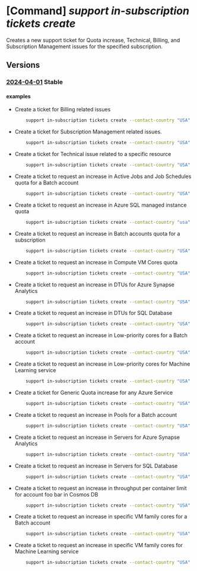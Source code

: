 # [Command] _support in-subscription tickets create_

Creates a new support ticket for Quota increase, Technical, Billing, and Subscription Management issues for the specified subscription.

## Versions

### [2024-04-01](/Resources/mgmt-plane/L3N1YnNjcmlwdGlvbnMve30vcHJvdmlkZXJzL21pY3Jvc29mdC5zdXBwb3J0L3N1cHBvcnR0aWNrZXRzL3t9/2024-04-01.xml) **Stable**

<!-- mgmt-plane /subscriptions/{}/providers/microsoft.support/supporttickets/{} 2024-04-01 -->

#### examples

- Create a ticket for Billing related issues
    ```bash
        support in-subscription tickets create --contact-country "USA" --contact-email "abc@contoso.com" --contact-first-name "Foo" --contact-language "en-us" --contact-last-name "Bar" --contact-method "email" --contact-timezone "Pacific Standard Time" --description "BillingTicketDescription" --advanced-diagnostic-consent "Yes" --problem-classification "/providers/Microsoft.Support/services/BillingServiceNameGuid/problemClassifications/BillingProblemClassificationNameGuid" --severity "minimal" --ticket-name "BillingTestTicketName" --title "BillingTicketTitle"
    ```

- Create a ticket for Subscription Management related issues.
    ```bash
        support in-subscription tickets create --contact-country "USA" --contact-email "abc@contoso.com" --contact-first-name "Foo" --contact-language "en-us" --contact-last-name "Bar" --contact-method "email" --contact-timezone "Pacific Standard Time" --description "SubMgmtTicketDescription" --advanced-diagnostic-consent "Yes" --problem-classification "/providers/Microsoft.Support/services/SubMgmtServiceNameGuid/problemClassifications/SubMgmtProblemClassificationNameGuid" --severity "minimal" --ticket-name "SubMgmtTestTicketName" --title "SubMgmtTicketTitle"
    ```

- Create a ticket for Technical issue related to a specific resource
    ```bash
        support in-subscription tickets create --contact-country "USA" --contact-email "abc@contoso.com" --contact-first-name "Foo" --contact-language "en-us" --contact-last-name "Bar" --contact-method "email" --contact-timezone "Pacific Standard Time" --contact-additional-emails "xyz@contoso.com" "devs@contoso.com"--description "TechnicalTicketDescription" --advanced-diagnostic-consent "Yes" --problem-classification "/providers/Microsoft.Support/services/TechnicalServiceNameGuid/problemClassifications/TechnicalProblemClassificationNameGuid" --severity "minimal" --ticket-name "TechnicalTestTicketName" --title "TechnicalTicketTitle" --technical-resource "/subscriptions/SubscriptionGuid/resourceGroups/RgName/providers/Microsoft.Compute/virtualMachines/RName" --secondary-consent "[{type:VirtualMachineMemoryDump,user-consent:No}]"
    ```

- Create a ticket to request an increase in Active Jobs and Job Schedules quota for a Batch account
    ```bash
        support in-subscription tickets create --contact-country "USA" --contact-email "abc@contoso.com" --contact-first-name "abc" --contact-language "en-us" --contact-last-name "xyz" --contact-method "email" --contact-timezone "Pacific Standard Time" --description "my description" --advanced-diagnostic-consent "Yes" --problem-classification "/providers/Microsoft.Support/services/quota_service_guid/problemClassifications/batch_problemClassification_guid" --severity "moderate" --ticket-name "BatchQuotaIncreaseRequest" --title "Request for Active Jobs and Job Schedules Quota Increase"
    ```

- Create a ticket to request an increase in Azure SQL managed instance quota
    ```bash
        support in-subscription tickets create --contact-country "usa" --contact-email "abc@contoso.com" --contact-first-name "abc" --contact-language "en-us" --contact-last-name "xyz" --contact-method "email" --contact-timezone "Pacific Standard Time" --description "my description" --advanced-diagnostic-consent "Yes" --problem-classification "/providers/Microsoft.Support/services/quota_service_guid/problemClassifications/sql_managedinstance_problemClassification_guid" --severity "moderate" --ticket-name "SQLMIQuotaIncreaseRequest" --title "Request for Azure SQL Managed Instance Quota Increase"
    ```

- Create a ticket to request an increase in Batch accounts quota for a subscription
    ```bash
        support in-subscription tickets create --contact-country "USA" --contact-email "abc@contoso.com" --contact-first-name "abc" --contact-language "en-us" --contact-last-name "xyz" --contact-method "email" --contact-timezone "Pacific Standard Time" --description "my description" --advanced-diagnostic-consent "Yes" --problem-classification "/providers/Microsoft.Support/services/quota_service_guid/problemClassifications/batch_problemClassification_guid" --severity "moderate" --ticket-name "BatchAccountQuotaIncreaseRequest" --title "Request for Batch Accounts Quota Increase"
    ```

- Create a ticket to request an increase in Compute VM Cores quota
    ```bash
        support in-subscription tickets create --contact-country "USA" --contact-email "abc@contoso.com" --contact-first-name "Foo" --contact-language "en-us" --contact-last-name "Bar" --contact-method "email" --contact-timezone "Pacific Standard Time" --description "QuotaTicketDescription" --advanced-diagnostic-consent "Yes" --problem-classification "/providers/Microsoft.Support/services/quota_service_guid/problemClassifications/CoresQuotaProblemClassificationNameGuid" --severity "minimal" --ticket-name "ComputeVMCoresQuotaIncreaseRequest" --title "Request for Compute VM Cores Quota Increase"
    ```

- Create a ticket to request an increase in DTUs for Azure Synapse Analytics
    ```bash
        support in-subscription tickets create --contact-country "USA" --contact-email "abc@contoso.com" --contact-first-name "abc" --contact-language "en-us" --contact-last-name "xyz" --contact-method "email" --contact-timezone "Pacific Standard Time" --description "my description" --advanced-diagnostic-consent "Yes" --problem-classification "/providers/Microsoft.Support/services/quota_service_guid/problemClassifications/sql_datawarehouse_problemClassification_guid" --severity "moderate" --ticket-name "SynapseAnalyticsDTUsQuotaIncreaseRequest" --title "Request for DTUs Quota Increase in Azure Synapse Analytics"
    ```

- Create a ticket to request an increase in DTUs for SQL Database
    ```bash
        support in-subscription tickets create --contact-country "USA" --contact-email "abc@contoso.com" --contact-first-name "abc" --contact-language "en-us" --contact-last-name "xyz" --contact-method "email" --contact-timezone "Pacific Standard Time" --description "my description" --advanced-diagnostic-consent "Yes" --problem-classification "/providers/Microsoft.Support/services/quota_service_guid/problemClassifications/sql_database_problemClassification_guid" --severity "moderate" --ticket-name "SQLDatabaseDTUsQuotaIncreaseRequest" --title "Request for DTUs Quota Increase in SQL Database" --quota-change-version "1.0" --quota-change-subtype "DTUs" --quota-change-requests "[{region:'EastUS',payload:'{ServerName:testserver,NewLimit:54000}'}]"
    ```

- Create a ticket to request an increase in Low-priority cores for a Batch account
    ```bash
        support in-subscription tickets create --contact-country "USA" --contact-email "abc@contoso.com" --contact-first-name "abc" --contact-language "en-us" --contact-last-name "xyz" --contact-method "email" --contact-timezone "Pacific Standard Time" --description "my description" --advanced-diagnostic-consent  "Yes" --problem-classification  --problem classification "/providers/Microsoft.Support/services/quota_service_guid/problemClassifications/batch_problemClassification_guid"  --severity "moderate" --ticket-name "BatchLowPriorityCoresQuotaIncreaseRequest" --title "Request for Low-priority Cores Quota Increase in Batch Account" --quota-change-version "1.0" --quota-change-subtype "Account" --quota-change-requests "[{region:'EastUS',payload:'{AccountName:test,NewLimit:200,Type:LowPriority}'}]"
    ```

- Create a ticket to request an increase in Low-priority cores for Machine Learning service
    ```bash
        support in-subscription tickets create --contact-country "USA" --contact-email "abc@contoso.com" --contact-first-name "abc" --contact-language "en-us" --contact-last-name "xyz" --contact-method "email" --contact-timezone "Pacific Standard Time" --description "my description" --advanced-diagnostic-consent  "Yes" --problem-classification "/providers/Microsoft.Support/services/quota_service_guid/problemClassifications/machine_learning_service_problemClassification_guid" --severity "moderate" --ticket-name "MachineLearningLowPriorityCoresQuotaIncreaseRequest" --title "Request for Low-priority Cores Quota Increase in Machine Learning Service" --quota-change-version "1.0" --quota-change-subtype "BatchAml" --quota-change-requests "[{region:'EastUS',payload:'{NewLimit:200,Type:LowPriority}'}]"
    ```

- Create a ticket for Generic Quota increase for any Azure Service
    ```bash
        support in-subscription tickets create --contact-country "USA" --contact-email "abc@contoso.com" --contact-first-name "Foo" --contact-language "en-us" --contact-last-name "Bar" --contact-method "email" --contact-timezone "Pacific Standard Time" --description "QuotaTicketDescription" --advanced-diagnostic-consent "Yes" --problem-classification "/providers/Microsoft.Support/services/QuotaServiceNameGuid/problemClassifications/GenericProblemClassificationNameGuid" --severity "minimal" --ticket-name "GenericQuotaIncreaseRequest" --title "Request for Generic Quota Increase"
    ```

- Create a ticket to request an increase in Pools for a Batch account
    ```bash
        support in-subscription tickets create --contact-country "USA" --contact-email "abc@contoso.com" --contact-first-name "Foo" --contact-language "en-us" --contact-last-name "Bar" --contact-method "email" --contact-timezone "Pacific Standard Time" --description "QuotaTicketDescription" --advanced-diagnostic-consent  "Yes" --problem-classification  "/providers/Microsoft.Support/services/quota_service_guid/problemClassifications/batch_problemClassification_guid" --severity "minimal" --ticket-name "BatchPoolsQuotaIncreaseRequest" --title "Request for Pools Quota Increase in Batch Account" --quota-change-version "1.0" --quota-change-requests [0].region="WESTUS" --quota-change-requests [0].payload="{AccountName: test, NewLimit: 102, Type: Pools}" --quota-change-subtype "Account"
    ```

- Create a ticket to request an increase in Servers for Azure Synapse Analytics
    ```bash
        support in-subscription tickets create --contact-country "USA" --contact-email "abc@contoso.com" --contact-first-name "abc" --contact-language "en-us" --contact-last-name "xyz" --contact-method "email" --contact-timezone "Pacific Standard Time" --description "my description" --advanced-diagnostic-consent  "Yes" --problem-classification "/providers/Microsoft.Support/services/quota_service_guid/problemClassifications/sql_datawarehouse_problemClassification_guid" --severity "moderate" --ticket-name "SynapseAnalyticsServersQuotaIncreaseRequest" --title "Request for Servers Quota Increase in Azure Synapse Analytics" --quota-change-version "1.0" --quota-change-subtype "Servers" --quota-change-requests "[{region:'EastUS',payload:'{NewLimit:200}'}]"
    ```

- Create a ticket to request an increase in Servers for SQL Database
    ```bash
        support in-subscription tickets create --contact-country "USA" --contact-email "abc@contoso.com" --contact-first-name "abc" --contact-language "en-us" --contact-last-name "xyz" --contact-method "email" --contact-timezone "Pacific Standard Time" --description "my description" --advanced-diagnostic-consent  "Yes" --problem-classification "/providers/Microsoft.Support/services/quota_service_guid/problemClassifications/sql_database_problemClassification_guid"--severity "moderate" --ticket-name "SQLDatabaseServersQuotaIncreaseRequest" --title "Request for Servers Quota Increase in SQL Database" --quota-change-version "1.0" --quota-change-subtype "Servers" --quota-change-requests "[{region:'EastUS',payload:'{NewLimit:200}'}]"
    ```

- Create a ticket to request an increase in throughput per container limit for account foo bar in Cosmos DB
    ```bash
        support in-subscription tickets create --contact-country "USA" --contact-email "abc@contoso.com" --contact-first-name "abc" --contact-language "en-us" --contact-last-name "xyz" --contact-method "email" --contact-timezone "Pacific Standard Time" --description "Increase the maximum throughput per container limit to 10000 for account foo bar" --advanced-diagnostic-consent  "Yes" --problem-classification  "/providers/Microsoft.Support/services/quota_service_guid/problemClassifications/cosmosdb_problemClassification_guid" --severity "moderate" --ticket-name "CosmosDBThroughputQuotaIncreaseRequest" --title "Request for Throughput Quota Increase in Cosmos DB"
    ```

- Create a ticket to request an increase in specific VM family cores for a Batch account
    ```bash
        support in-subscription tickets create --contact-country "USA" --contact-email "abc@contoso.com" --contact-first-name "abc" --contact-language "en-us" --contact-last-name "xyz" --contact-method "email" --contact-timezone "Pacific Standard Time" --description "my description" --advanced-diagnostic-consent "Yes" --problem-classification "/providers/Microsoft.Support/services/quota_service_guid/problemClassifications/batch_problemClassification_guid" --severity "moderate" --ticket-name "BatchVMFamilyCoresQuotaIncreaseRequest" --title "Request for VM Family Cores Quota Increase in Batch Account" --quota-change-version "1.0" --quota-change-subtype "Account" --quota-change-requests "[{region:'EastUS',payload:'{AccountName:test,VMFamily:standardA0_A7Family,NewLimit:200,Type:Dedicated}'}]"
    ```

- Create a ticket to request an increase in specific VM family cores for Machine Learning service
    ```bash
        support in-subscription tickets create --contact-country "USA" --contact-email "abc@contoso.com" --contact-first-name "abc" --contact-language "en-us" --contact-last-name "xyz" --contact-method "email" --contact-timezone "Pacific Standard Time" --description "my description" --advanced-diagnostic-consent "Yes" --problem-classification "/providers/Microsoft.Support/services/quota_service_guid/problemClassifications/machine_learning_service_problemClassification_guid" --severity "moderate" --ticket-name "MachineLearningVMFamilyCoresQuotaIncreaseRequest" --title "Request for VM Family Cores Quota Increase in Machine Learning Service" --quota-change-version "1.0" --quota-change-subtype "BatchAml" --quota-change-requests "[{region:'EastUS',payload:'{VMFamily:standardA0_A7Family,NewLimit:200,Type:Dedicated}'}]"
    ```
